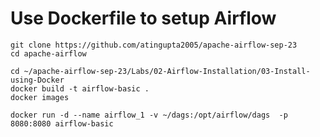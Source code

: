 # Use Dockerfile to setup Airflow
```
git clone https://github.com/atingupta2005/apache-airflow-sep-23
cd apache-airflow
```

```
cd ~/apache-airflow-sep-23/Labs/02-Airflow-Installation/03-Install-using-Docker
docker build -t airflow-basic .
docker images
```

```
docker run -d --name airflow_1 -v ~/dags:/opt/airflow/dags  -p 8080:8080 airflow-basic
```
